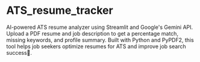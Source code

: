 # ATS_resume_tracker
AI-powered ATS resume analyzer using Streamlit and Google's Gemini API. Upload a PDF resume and job description to get a percentage match, missing keywords, and profile summary. Built with Python and PyPDF2, this tool helps job seekers optimize resumes for ATS and improve job search success🚀.
